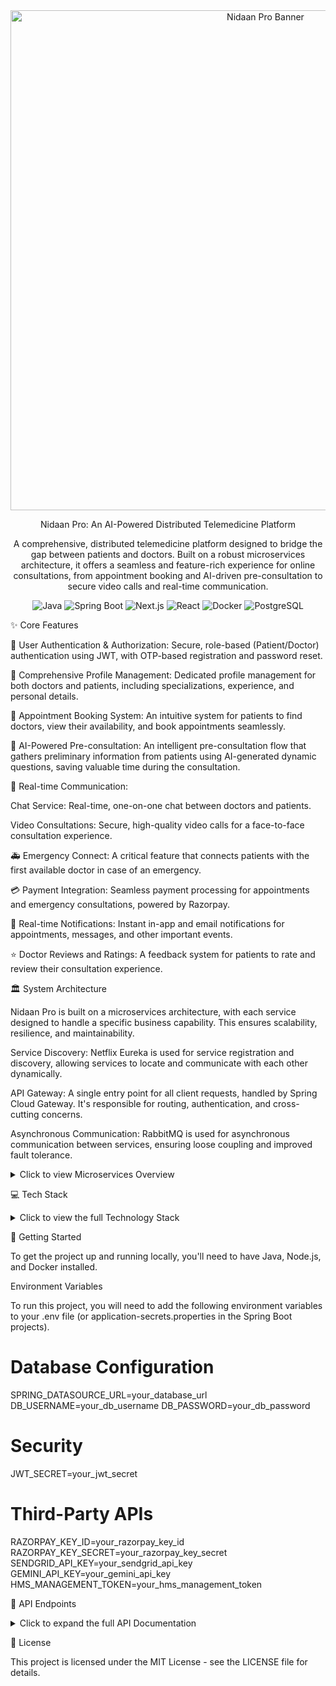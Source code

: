 <div align="center">

<img src="https://www.google.com/search?q=https://i.imgur.com/your-banner-image.png" alt="Nidaan Pro Banner" width="800"/>

Nidaan Pro: An AI-Powered Distributed Telemedicine Platform

A comprehensive, distributed telemedicine platform designed to bridge the gap between patients and doctors. Built on a robust microservices architecture, it offers a seamless and feature-rich experience for online consultations, from appointment booking and AI-driven pre-consultation to secure video calls and real-time communication.

<p align="center">
<img alt="Java" src="https://www.google.com/search?q=https://img.shields.io/badge/Java-21-blue.svg%3Fstyle%3Dfor-the-badge%26logo%3Dopenjdk%26logoColor%3Dwhite">
<img alt="Spring Boot" src="https://www.google.com/search?q=https://img.shields.io/badge/Spring_Boot-3-success.svg%3Fstyle%3Dfor-the-badge%26logo%3Dspring%26logoColor%3Dwhite">
<img alt="Next.js" src="https://www.google.com/search?q=https://img.shields.io/badge/Next.js-15-black.svg%3Fstyle%3Dfor-the-badge%26logo%3Dnext.js%26logoColor%3Dwhite">
<img alt="React" src="https://www.google.com/search?q=https://img.shields.io/badge/React-18-blue.svg%3Fstyle%3Dfor-the-badge%26logo%3Dreact%26logoColor%3Dwhite">
<img alt="Docker" src="https://www.google.com/search?q=https://img.shields.io/badge/Docker-gray.svg%3Fstyle%3Dfor-the-badge%26logo%3Ddocker%26logoColor%3Dwhite">
<img alt="PostgreSQL" src="https://www.google.com/search?q=https://img.shields.io/badge/PostgreSQL-blue.svg%3Fstyle%3Dfor-the-badge%26logo%3Dpostgresql%26logoColor%3Dwhite">
</p>

</div>

✨ Core Features

🔐 User Authentication & Authorization: Secure, role-based (Patient/Doctor) authentication using JWT, with OTP-based registration and password reset.

👤 Comprehensive Profile Management: Dedicated profile management for both doctors and patients, including specializations, experience, and personal details.

📅 Appointment Booking System: An intuitive system for patients to find doctors, view their availability, and book appointments seamlessly.

🤖 AI-Powered Pre-consultation: An intelligent pre-consultation flow that gathers preliminary information from patients using AI-generated dynamic questions, saving valuable time during the consultation.

📡 Real-time Communication:

Chat Service: Real-time, one-on-one chat between doctors and patients.

Video Consultations: Secure, high-quality video calls for a face-to-face consultation experience.

🚑 Emergency Connect: A critical feature that connects patients with the first available doctor in case of an emergency.

💳 Payment Integration: Seamless payment processing for appointments and emergency consultations, powered by Razorpay.

🔔 Real-time Notifications: Instant in-app and email notifications for appointments, messages, and other important events.

⭐ Doctor Reviews and Ratings: A feedback system for patients to rate and review their consultation experience.

🏛️ System Architecture

Nidaan Pro is built on a microservices architecture, with each service designed to handle a specific business capability. This ensures scalability, resilience, and maintainability.

Service Discovery: Netflix Eureka is used for service registration and discovery, allowing services to locate and communicate with each other dynamically.

API Gateway: A single entry point for all client requests, handled by Spring Cloud Gateway. It's responsible for routing, authentication, and cross-cutting concerns.

Asynchronous Communication: RabbitMQ is used for asynchronous communication between services, ensuring loose coupling and improved fault tolerance.

<details>
<summary>Click to view Microservices Overview</summary>





<table>
<thead>
<tr>
<th align="left">Service</th>
<th align="left">Description</th>
</tr>
</thead>
<tbody>
<tr>
<td><strong><code>service-registry</code></strong></td>
<td>The Eureka server that manages the registration and discovery of all microservices.</td>
</tr>
<tr>
<td><strong><code>api-gateway</code></strong></td>
<td>The single entry point for all incoming requests. It routes traffic to the appropriate service and handles JWT-based authentication.</td>
</tr>
<tr>
<td><strong><code>auth-service</code></strong></td>
<td>Manages user authentication, registration with OTP verification, login, and password reset functionalities.</td>
</tr>
<tr>
<td><strong><code>user-profile-service</code></strong></td>
<td>Handles the creation and management of detailed profiles for both patients and doctors, including specialities, availability, and reviews.</td>
</tr>
<tr>
<td><strong><code>consultation-service</code></strong></td>
<td>The core service that orchestrates appointments, pre-consultation reports, emergency requests, and video call integration.</td>
</tr>
<tr>
<td><strong><code>notification-service</code></strong></td>
<td>Responsible for sending real-time in-app notifications (via WebSockets) and email notifications for various events.</td>
</tr>
<tr>
<td><strong><code>chat-service</code></strong></td>
<td>A real-time chat service that enables one-on-one communication between patients and doctors using STOMP over WebSockets.</td>
</tr>
<tr>
<td><strong><code>payment-service</code></strong></td>
<td>Integrates with Razorpay to manage payments for appointments and other services.</td>
</tr>
</tbody>
</table>
</details>

💻 Tech Stack

<details>
<summary>Click to view the full Technology Stack</summary>

Backend

Java 21 & Spring Boot 3

Spring Cloud (Gateway, Eureka)

Spring Data JPA (Hibernate)

PostgreSQL

RabbitMQ (for asynchronous communication)

WebSocket (STOMP) (for real-time chat and notifications)

Maven (for dependency management)

Docker (for containerization)

Frontend

Next.js 15 & React 18

TypeScript

Tailwind CSS

Axios

Socket.IO / STOMP.js

DevOps & Third-party Services

Git & GitHub

Razorpay (for payments)

SendGrid (for emails)

Google Gemini AI (for AI-powered pre-consultation)

</details>

🚀 Getting Started

To get the project up and running locally, you'll need to have Java, Node.js, and Docker installed.

Environment Variables

To run this project, you will need to add the following environment variables to your .env file (or application-secrets.properties in the Spring Boot projects).

# Database Configuration
SPRING_DATASOURCE_URL=your_database_url
DB_USERNAME=your_db_username
DB_PASSWORD=your_db_password

# Security
JWT_SECRET=your_jwt_secret

# Third-Party APIs
RAZORPAY_KEY_ID=your_razorpay_key_id
RAZORPAY_KEY_SECRET=your_razorpay_key_secret
SENDGRID_API_KEY=your_sendgrid_api_key
GEMINI_API_KEY=your_gemini_api_key
HMS_MANAGEMENT_TOKEN=your_hms_management_token


📖 API Endpoints

<details>
<summary>Click to expand the full API Documentation</summary>




<details>
<summary><strong>Auth Service</strong> (<code>:8080</code>)</summary>





<table>
<thead>
<tr>
<th align="left" width="100px">Method</th>
<th align="left" width="350px">Endpoint</th>
<th align="left">Description</th>
</tr>
</thead>
<tbody>
<tr>
<td><code style="background-color: #28a745; color: white; padding: 2px 6px; border-radius: 4px; font-weight: bold;">POST</code></td>
<td><code>/api/auth/register/request-otp</code></td>
<td>Request an OTP for registration</td>
</tr>
<tr>
<td><code style="background-color: #28a745; color: white; padding: 2px 6px; border-radius: 4px; font-weight: bold;">POST</code></td>
<td><code>/api/auth/register/verify</code></td>
<td>Verify OTP and register a user</td>
</tr>
<tr>
<td><code style="background-color: #28a745; color: white; padding: 2px 6px; border-radius: 4px; font-weight: bold;">POST</code></td>
<td><code>/api/auth/login</code></td>
<td>Log in a user</td>
</tr>
<tr>
<td><code style="background-color: #28a745; color: white; padding: 2px 6px; border-radius: 4px; font-weight: bold;">POST</code></td>
<td><code>/api/auth/forgot-password</code></td>
<td>Request a password reset token</td>
</tr>
<tr>
<td><code style="background-color: #28a745; color: white; padding: 2px 6px; border-radius: 4px; font-weight: bold;">POST</code></td>
<td><code>/api/auth/reset-password</code></td>
<td>Reset a user's password</td>
</tr>
<tr>
<td><code style="background-color: #28a745; color: white; padding: 2px 6px; border-radius: 4px; font-weight: bold;">POST</code></td>
<td><code>/api/users/details</code></td>
<td>Get details for a list of users</td>
</tr>
</tbody>
</table>
</details>

<details>
<summary><strong>User Profile Service</strong> (<code>:8081</code>)</summary>





<table>
<thead>
<tr>
<th align="left" width="100px">Method</th>
<th align="left" width="350px">Endpoint</th>
<th align="left">Description</th>
</tr>
</thead>
<tbody>
<tr>
<td><code style="background-color: #28a745; color: white; padding: 2px 6px; border-radius: 4px; font-weight: bold;">POST</code></td>
<td><code>/api/profiles/doctor</code></td>
<td>Create or update a doctor's profile</td>
</tr>
<tr>
<td><code style="background-color: #28a745; color: white; padding: 2px 6px; border-radius: 4px; font-weight: bold;">POST</code></td>
<td><code>/api/profiles/patient</code></td>
<td>Create or update a patient's profile</td>
</tr>
<tr>
<td><code style="background-color: #007bff; color: white; padding: 2px 6px; border-radius: 4px; font-weight: bold;">GET</code></td>
<td><code>/api/profiles/{userId}</code></td>
<td>Get a user's profile by their ID</td>
</tr>
<tr>
<td><code style="background-color: #007bff; color: white; padding: 2px 6px; border-radius: 4px; font-weight: bold;">GET</code></td>
<td><code>/api/specialities</code></td>
<td>Get a list of all medical specialities</td>
</tr>
<tr>
<td><code style="background-color: #28a745; color: white; padding: 2px 6px; border-radius: 4px; font-weight: bold;">POST</code></td>
<td><code>/api/specialities</code></td>
<td>Create a new medical speciality</td>
</tr>
<tr>
<td><code style="background-color: #007bff; color: white; padding: 2px 6px; border-radius: 4px; font-weight: bold;">GET</code></td>
<td><code>/api/doctors</code></td>
<td>Get a list of all doctors</td>
</tr>
<tr>
<td><code style="background-color: #28a745; color: white; padding: 2px 6px; border-radius: 4px; font-weight: bold;">POST</code></td>
<td><code>/api/doctors/{doctorId}/slots</code></td>
<td>Add a new availability slot for a doctor</td>
</tr>
<tr>
<td><code style="background-color: #007bff; color: white; padding: 2px 6px; border-radius: 4px; font-weight: bold;">GET</code></td>
<td><code>/api/doctors/{doctorId}/slots</code></td>
<td>Get a doctor's available slots</td>
</tr>
<tr>
<td><code style="background-color: #28a745; color: white; padding: 2px 6px; border-radius: 4px; font-weight: bold;">POST</code></td>
<td><code>/api/reviews</code></td>
<td>Submit a review for a doctor</td>
</tr>
<tr>
<td><code style="background-color: #007bff; color: white; padding: 2px 6px; border-radius: 4px; font-weight: bold;">GET</code></td>
<td><code>/api/reviews/doctor/{doctorId}</code></td>
<td>Get all reviews for a doctor</td>
</tr>
</tbody>
</table>
</details>

<details>
<summary><strong>Consultation Service</strong> (<code>:8082</code>)</summary>





<table>
<thead>
<tr>
<th align="left" width="100px">Method</th>
<th align="left" width="350px">Endpoint</th>
<th align="left">Description</th>
</tr>
</thead>
<tbody>
<tr>
<td><code style="background-color: #28a745; color: white; padding: 2px 6px; border-radius: 4px; font-weight: bold;">POST</code></td>
<td><code>/api/consultations/book</code></td>
<td>Book a new appointment</td>
</tr>
<tr>
<td><code style="background-color: #007bff; color: white; padding: 2px 6px; border-radius: 4px; font-weight: bold;">GET</code></td>
<td><code>/api/consultations/patient/{patientId}</code></td>
<td>Get all appointments for a patient</td>
</tr>
<tr>
<td><code style="background-color: #007bff; color: white; padding: 2px 6px; border-radius: 4px; font-weight: bold;">GET</code></td>
<td><code>/api/consultations/doctor/{doctorId}</code></td>
<td>Get all appointments for a doctor</td>
</tr>
<tr>
<td><code style="background-color: #28a745; color: white; padding: 2px 6px; border-radius: 4px; font-weight: bold;">POST</code></td>
<td><code>/api/consultations/reports</code></td>
<td>Submit a pre-consultation report</td>
</tr>
<tr>
<td><code style="background-color: #007bff; color: white; padding: 2px 6px; border-radius: 4px; font-weight: bold;">GET</code></td>
<td><code>/api/consultations/reports/appointment/{appointmentId}</code></td>
<td>Get a pre-consultation report</td>
</tr>
<tr>
<td><code style="background-color: #007bff; color: white; padding: 2px 6px; border-radius: 4px; font-weight: bold;">GET</code></td>
<td><code>/api/consultations/chat-partners/{userId}</code></td>
<td>Get a list of users the user can chat with</td>
</tr>
<tr>
<td><code style="background-color: #28a745; color: white; padding: 2px 6px; border-radius: 4px; font-weight: bold;">POST</code></td>
<td><code>/api/consultations/emergency/initiate</code></td>
<td>Initiate an emergency consultation</td>
</tr>
<tr>
<td><code style="background-color: #007bff; color: white; padding: 2px 6px; border-radius: 4px; font-weight: bold;">GET</code></td>
<td><code>/api/consultations/emergency/pending</code></td>
<td>Get pending emergency requests</td>
</tr>
<tr>
<td><code style="background-color: #28a745; color: white; padding: 2px 6px; border-radius: 4px; font-weight: bold;">POST</code></td>
<td><code>/api/consultations/emergency/{requestId}/accept</code></td>
<td>Accept an emergency request</td>
</tr>
</tbody>
</table>
</details>

<details>
<summary><strong>Notification Service</strong> (<code>:8083</code>)</summary>





<table>
<thead>
<tr>
<th align="left" width="100px">Method</th>
<th align="left" width="350px">Endpoint</th>
<th align="left">Description</th>
</tr>
</thead>
<tbody>
<tr>
<td><code style="background-color: #007bff; color: white; padding: 2px 6px; border-radius: 4px; font-weight: bold;">GET</code></td>
<td><code>/api/notifications/{userId}</code></td>
<td>Get all notifications for a user</td>
</tr>
<tr>
<td><code style="background-color: #28a745; color: white; padding: 2px 6px; border-radius: 4px; font-weight: bold;">POST</code></td>
<td><code>/api/notifications/{userId}/mark-as-read</code></td>
<td>Mark all notifications as read</td>
</tr>
</tbody>
</table>
</details>

<details>
<summary><strong>Chat Service</strong> (<code>:8084</code>)</summary>





<table>
<thead>
<tr>
<th align="left" width="100px">Method</th>
<th align="left" width="350px">Endpoint</th>
<th align="left">Description</th>
</tr>
</thead>
<tbody>
<tr>
<td><code style="background-color: #6f42c1; color: white; padding: 2px 6px; border-radius: 4px; font-weight: bold;">WebSocket</code></td>
<td><code>/chat</code></td>
<td>Send a real-time chat message</td>
</tr>
<tr>
<td><code style="background-color: #007bff; color: white; padding: 2px 6px; border-radius: 4px; font-weight: bold;">GET</code></td>
<td><code>/api/chat/history</code></td>
<td>Get the chat history between two users</td>
</tr>
</tbody>
</table>
</details>

<details>
<summary><strong>Payment Service</strong> (<code>:8085</code>)</summary>





<table>
<thead>
<tr>
<th align="left" width="100px">Method</th>
<th align="left" width="350px">Endpoint</th>
<th align="left">Description</th>
</tr>
</thead>
<tbody>
<tr>
<td><code style="background-color: #28a745; color: white; padding: 2px 6px; border-radius: 4px; font-weight: bold;">POST</code></td>
<td><code>/api/payments/create-order</code></td>
<td>Creates a new payment order</td>
</tr>
<tr>
<td><code style="background-color: #28a745; color: white; padding: 2px 6px; border-radius: 4px; font-weight: bold;">POST</code></td>
<td><code>/api/payments/webhook</code></td>
<td>Handles payment status updates</td>
</tr>
</tbody>
</table>
</details>

<details>
<summary><strong>API Gateway</strong> (<code>:9000</code>)</summary>





<table>
<thead>
<tr>
<th align="left" width="100px">Method</th>
<th align="left" width="350px">Endpoint</th>
<th align="left">Description</th>
</tr>
</thead>
<tbody>
<tr>
<td><code style="background-color: #28a745; color: white; padding: 2px 6px; border-radius: 4px; font-weight: bold;">POST</code></td>
<td><code>/api/ai/dynamic-questions</code></td>
<td>Generates dynamic follow-up questions using AI</td>
</tr>
</tbody>
</table>
</details>

</details>

📜 License

This project is licensed under the MIT License - see the LICENSE file for details.
